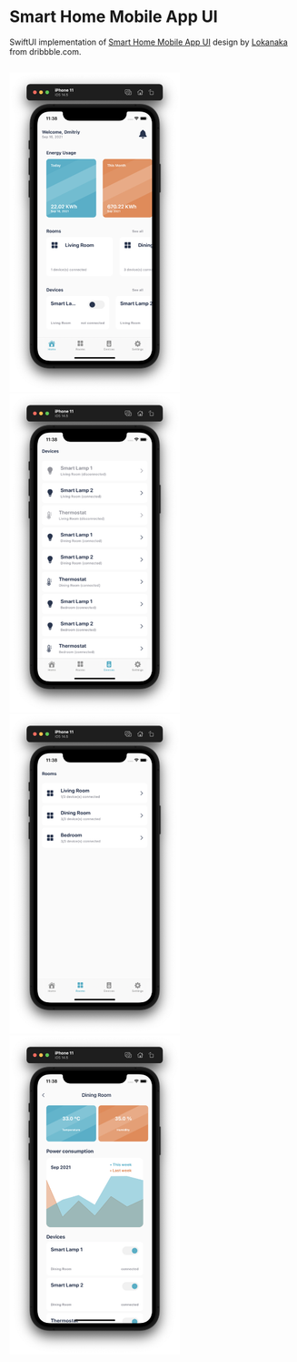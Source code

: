# Smart Home Mobile App UI #

SwiftUI implementation of [Smart Home Mobile App UI](https://dribbble.com/shots/16110387-Smart-Home-Mobile-App) design by [Lokanaka](https://dribbble.com/Lokanaka) from dribbble.com.

<p style="float: left">
  <img src="Screenshots/HomeView.png" alt="Home View" width="300"/>
  <img src="Screenshots/DevicesView.png" alt="Devices View" width="300"/>
  <img src="Screenshots/RoomsView.png" alt="Rooms View" width="300"/>
  <img src="Screenshots/DetailsView.png" alt="Details View" width="300"/>
</p>